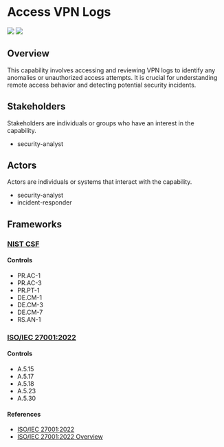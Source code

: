 # Access VPN Logs

![](https://img.shields.io/badge/Phase-Preparation_%28P0001%29-blue)&nbsp;![](https://img.shields.io/badge/Category-Network-blue)
## Overview

This capability involves accessing and reviewing VPN logs to identify any anomalies or unauthorized access attempts. It is crucial for understanding remote access behavior and detecting potential security incidents.

## Stakeholders
Stakeholders are individuals or groups who have an interest in the capability.

- security-analyst

## Actors
Actors are individuals or systems that interact with the capability.

- security-analyst
- incident-responder

## Frameworks
### [NIST CSF](../frameworks/F0003.md)

#### Controls

- PR.AC-1 
- PR.AC-3 
- PR.PT-1 
- DE.CM-1 
- DE.CM-3 
- DE.CM-7 
- RS.AN-1 

### [ISO/IEC 27001:2022](../frameworks/F0002.md)

#### Controls

- A.5.15 
- A.5.17 
- A.5.18 
- A.5.23 
- A.5.30 

#### References

- [ISO/IEC 27001:2022](https://www.iso.org/standard/82875.html)
- [ISO/IEC 27001:2022 Overview](https://www.iso.org/isoiec-27001-information-security.html)